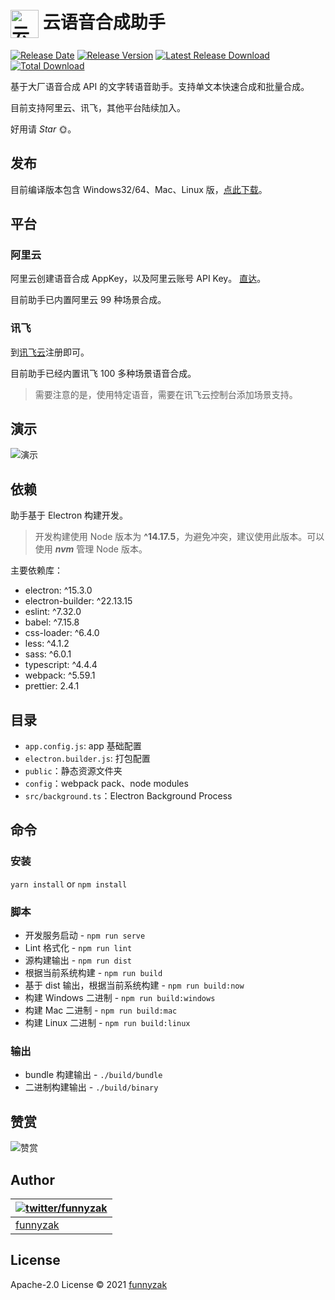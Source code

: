 # <img src="https://raw.githubusercontent.com/funnyzak/tts-now/master/public/icon/256x256.png" width="45" align="center" alt="云语音合成助手"> 云语音合成助手

[![Release Date](https://img.shields.io/github/release-date/funnyzak/tts-now.svg)](https://github.com/funnyzak/tts-now/releases/latest) [![Release Version](https://img.shields.io/github/release/funnyzak/tts-now.svg)](https://github.com/funnyzak/tts-now/releases/latest) [![Latest Release Download](https://img.shields.io/github/downloads/funnyzak/tts-now/latest/total.svg)](https://github.com/funnyzak/tts-now/releases/latest) [![Total Download](https://img.shields.io/github/downloads/funnyzak/tts-now/total.svg)](https://github.com/funnyzak/tts-now/releases)

基于大厂语音合成 API 的文字转语音助手。支持单文本快速合成和批量合成。

目前支持阿里云、讯飞，其他平台陆续加入。

好用请 _Star_ 🌞。

## 发布

目前编译版本包含 Windows32/64、Mac、Linux 版，[点此下载](https://github.com/funnyzak/tts-now/releases)。

## 平台

### 阿里云

阿里云创建语音合成 AppKey，以及阿里云账号 API Key。 [直达](https://ai.aliyun.com/nls/tts)。

目前助手已内置阿里云 99 种场景合成。

### 讯飞

到[讯飞云](https://www.xfyun.cn/services/online_tts)注册即可。

目前助手已经内置讯飞 100 多种场景语音合成。

> 需要注意的是，使用特定语音，需要在讯飞云控制台添加场景支持。

## 演示

![演示](https://raw.githubusercontent.com/funnyzak/tts-now/master/public/_docs/assets/img/demo.gif)

## 依赖

助手基于 Electron 构建开发。

> 开发构建使用 Node 版本为 **^14.17.5**，为避免冲突，建议使用此版本。可以使用 **_nvm_** 管理 Node 版本。

主要依赖库：

- electron: ^15.3.0
- electron-builder: ^22.13.15
- eslint: ^7.32.0
- babel: ^7.15.8
- css-loader: ^6.4.0
- less: ^4.1.2
- sass: ^6.0.1
- typescript: ^4.4.4
- webpack: ^5.59.1
- prettier: 2.4.1

## 目录

- `app.config.js`: app 基础配置
- `electron.builder.js`: 打包配置
- `public`：静态资源文件夹
- `config`：webpack pack、node modules
- `src/background.ts`：Electron Background Process

## 命令

### 安装

`yarn install` or `npm install`

### 脚本

- 开发服务启动 - `npm run serve`
- Lint 格式化 - `npm run lint`
- 源构建输出 - `npm run dist`
- 根据当前系统构建 - `npm run build`
- 基于 dist 输出，根据当前系统构建 - `npm run build:now`
- 构建 Windows 二进制 - `npm run build:windows`
- 构建 Mac 二进制 - `npm run build:mac`
- 构建 Linux 二进制 - `npm run build:linux`

### 输出

- bundle 构建输出 - `./build/bundle`
- 二进制构建输出 - `./build/binary`

## 赞赏

![赞赏](https://raw.githubusercontent.com/funnyzak/tts-now/master/public/_docs/assets/img/coffee.png)

## Author

| [![twitter/funnyzak](https://s.gravatar.com/avatar/c2437e240644b1317a4a356c6d6253ee?s=70)](https://twitter.com/funnyzak 'Follow @funnyzak on Twitter') |
| ------------------------------------------------------------------------------------------------------------------------------------------------------ |
| [funnyzak](https://yycc.me/)                                                                                                                           |

## License

Apache-2.0 License © 2021 [funnyzak](https://github.com/funnyzak)
